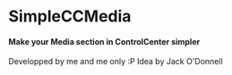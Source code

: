 # SimpleCCMedia
#### Make your Media section in ControlCenter simpler

Developped by me and me only :P
Idea by Jack O'Donnell

